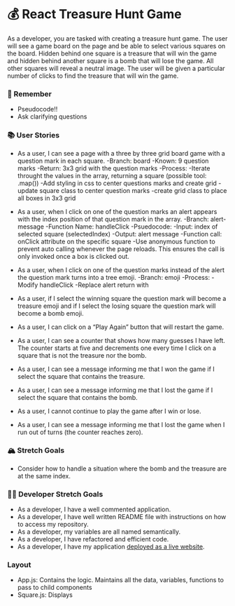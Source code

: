 # 💰 React Treasure Hunt Game

As a developer, you are tasked with creating a treasure hunt game. The user will see a game board on the page and be able to select various squares on the board. Hidden behind one square is a treasure that will win the game and hidden behind another square is a bomb that will lose the game. All other squares will reveal a neutral image. The user will be given a particular number of clicks to find the treasure that will win the game.

### 🤔 Remember

- Pseudocode!!
- Ask clarifying questions

### 📚 User Stories

- As a user, I can see a page with a three by three grid board game with a question mark in each square.
    -Branch: board
    -Known: 9 question marks
    -Return: 3x3 grid with the question marks
    -Process:
        -Iterate throught the values in the array, returning a square (possible tool: .map())
        -Add styling in css to center questions marks and create grid
            -update square class to center question marks
            -create grid class to place all boxes in 3x3 grid


- As a user, when I click on one of the question marks an alert appears with the index position of that question mark in the array.
    -Branch: alert-message
    -Function Name: handleClick
    -Psuedocode:
        -Input: index of selected square (selectedIndex)
        -Output: alert message
        -Function call: onClick attribute on the specific square
            -Use anonymous function to prevent auto calling whenever the page reloads. This ensures the call is only invoked once a box is clicked out.


- As a user, when I click on one of the question marks instead of the alert the question mark turns into a tree emoji.
    -Branch: emoji
    -Process:
        -Modify handleClick
            -Replace alert return with 


- As a user, if I select the winning square the question mark will become a treasure emoji and if I select the losing square the question mark will become a bomb emoji.
- As a user, I can click on a “Play Again” button that will restart the game.
- As a user, I can see a counter that shows how many guesses I have left. The counter starts at five and decrements one every time I click on a square that is not the treasure nor the bomb.
- As a user, I can see a message informing me that I won the game if I select the square that contains the treasure.
- As a user, I can see a message informing me that I lost the game if I select the square that contains the bomb.
- As a user, I cannot continue to play the game after I win or lose.
- As a user, I can see a message informing me that I lost the game when I run out of turns (the counter reaches zero).

### 🏔 Stretch Goals

- Consider how to handle a situation where the bomb and the treasure are at the same index.

### 👩‍💻 Developer Stretch Goals

- As a developer, I have a well commented application.
- As a developer, I have well written README file with instructions on how to access my repository.
- As a developer, my variables are all named semantically.
- As a developer, I have refactored and efficient code.
- As a developer, I have my application [deployed as a live website](https://render.com/docs/deploy-create-react-app).


### Layout
- App.js: Contains the logic. Maintains all the data, variables, functions to pass to child components
- Square.js: Displays 